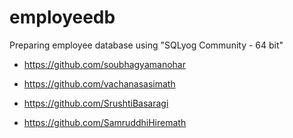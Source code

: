 # employeedb
Preparing employee database using "SQLyog Community - 64 bit"

* https://github.com/soubhagyamanohar

* https://github.com/vachanasasimath

* https://github.com/SrushtiBasaragi

* https://github.com/SamruddhiHiremath

